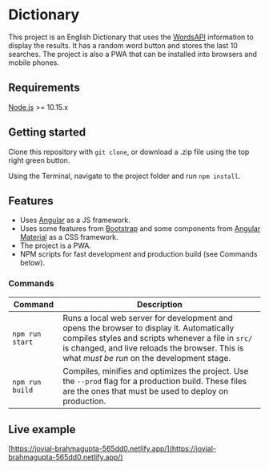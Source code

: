 # Dictionary

This project is an English Dictionary that uses the [WordsAPI](https://www.wordsapi.com/) information to display the results. It has a random word button and stores the last 10 searches. The project is also a PWA that can be installed into browsers and mobile phones.


## Requirements

[Node.js](http://nodejs.org/) >= 10.15.x


## Getting started

Clone this repository with `git clone`, or download a .zip file using the top right green button.

Using the Terminal, navigate to the project folder and run `npm install`.


## Features

* Uses [Angular](https://angular.io/) as a JS framework.
* Uses some features from [Bootstrap](https://getbootstrap.com/) and some components from [Angular Material](https://material.angular.io/) as a CSS framework.
* The project is a PWA.
* NPM scripts for fast development and production build (see Commands below).


### Commands

| Command | Description |
|---------|-------------|
| `npm run start` | Runs a local web server for development and opens the browser to display it. Automatically compiles styles and scripts whenever a file in `src/` is changed, and live reloads the browser. This is what *must be run* on the development stage. |
| `npm run build` | Compiles, minifies and optimizes the project. Use the `--prod` flag for a production build. These files are the ones that must be used to deploy on production. |


## Live example

[https://jovial-brahmagupta-565dd0.netlify.app/](https://jovial-brahmagupta-565dd0.netlify.app/)